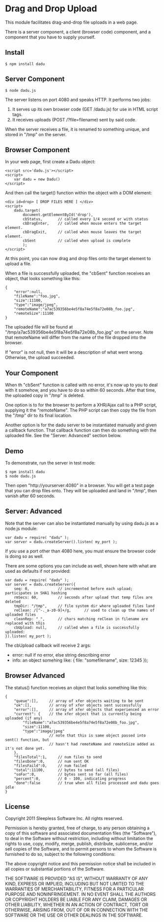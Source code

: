 
# Drag and Drop Upload 

This module facilitates drag-and-drop file uploads in a web page.

There is a server component, a client (browser code) component, and a component
that you have to supply yourself.

## Install

	$ npm install dadu

## Server Component

	$ node dadu.js

The server listens on port 4080 and speaks HTTP.  It performs two jobs:

1. It serves up its own browser code (GET /dadu.js) for use in HTML script tags.
2. It receives uploads (POST /?file=filename) sent by said code.

When the server receives a file, it is renamed to something unique, and stored in
"/tmp" on the server.


## Browser Component

In your web page, first create a Dadu object:

	<script src='dadu.js'></script>
	<script>
		var dadu = new Dadu()
	</script>

And then call the target() function within the object with a DOM element:

	<div id=drop> [ DROP FILES HERE ] </div>
	<script>
		dadu.target(
			document.getElementById('drop'),
			cbStatus,		// called every 1/4 second or with status 
			cbDragEnter,	// called when mouse enters the target element.  
			cbDragExit,		// called when mouse leaves the target element.  
			cbSent			// called when upload is complete 
			);
	</script>

At this point, you can now drag and drop files onto the target element
to upload a file.

When a file is successfully uploaded, 
the "cbSent" function receives an object, that looks something like this:

	{
		"error":null,
		"fileName":"foo.jpg",
		"size":11100,
		"type":"image/jpeg",
		"remoteName":"a7ac539356be4e5f8a74e5f8a72e08b_foo.jpg",
		"remoteSize":11100
	}

The uploaded file will be found at
"/tmp/a7ac539356be4e5f8a74e5f8a72e08b_foo.jpg"
on the server.
Note that remoteName will differ from the name of the file dropped into the browser.

If "error" is not null, then it will be a description of what went wrong.
Otherwise, the upload succeeded.


## Your Component

When th "cbSent" function is called with no error, it's now up to you to deal with
it somehow, and you have to do so within 60 seconds. After that time, the uploaded
copy in "/tmp" is deleted.

One option is to for the browser to perform a XHR/Ajax call to a PHP script,
supplying it the "remoteName".  The PHP script can then copy the file from the
"/tmp" dir to its final location.

Another option is for the dadu server to be instantiated manually and given a callback
function.  That callback function can then do something with the uploaded file.
See the "Server: Advanced" section below.



## Demo

To demonstrate, run the server in test mode:

	$ npm install dadu
	$ node dadu.js

Then open "http://yourserver:4080" in a browser.
You will get a test page that you can drop files onto.
They will be uploaded and land in "/tmp", then vanish after 60 seconds.


## Server: Advanced

Note that the server can also be instantiated manually by using dadu.js as a
node.js module:

	var dadu = require( "dadu" );
	var server = dadu.createServer().listen( my_port );

If you use a port other than 4080 here, you must ensure the browser code is doing so
as well.

There are some options you can include as well, shown here with what are used
as defaults if not provided:

	var dadu = require( "dadu" );
	var server = dadu.createServer({
		seq: 0,				// incremented before each upload; participates in SHA1 hashing
		rmSecs: 60,			// seconds after upload that temp files are deleted
		tmpDir: "/tmp",		// file system dir where uploaded files land
		reClean: /[^-._a-z0-9]+/g,		// used to clean up the names of uploaded files
		cleanRep: "_",		// chars matching reClean in filename are replaced with this
		cbUpload: null,		// called when a file is successfully uploaded:
	}).listen( my_port );


The cbUpload callback will receive 2 args:

- error: null if no error, else string describing error
- info: an object somehing like: { file: "somefilename", size: 12345 });


## Browser Advanced

The status() function receives an object that looks something like this:

	{
		"queue":[],		// array of xfer objects waiting to be sent
		"ok":[],		// array of xfer objects sent successfully
		"error":[],		// array of xfer objects that experienced an error
		"current": {	// the xfer object that is currently being uploaded (if any)
			"fileName":"a7ac539356be4e5f8a74e5f8a72e08b_foo.jpg",
			"size":11100,
			"type":"image/jpeg"
						// note that this is same object passed into sent() function, but
						// hasn't had remoteName and remoteSize added as it's not done yet.
		},
		"filesTotal":1,		// num files to send
		"filesDone":0,		// num sent OK
		"filesFaild":0,		// num failed
		"total":11100,		// bytes to send (all files)
		"soFar":0,			// bytes sent so far (all files)
		"percent":0,		// 0 - 100, indicating progress
		"done":false		// true when all files processed and dadu goes idle
	}




## License

Copyright 2011 Sleepless Software Inc. All rights reserved.

Permission is hereby granted, free of charge, to any person obtaining a copy
of this software and associated documentation files (the "Software"), to
deal in the Software without restriction, including without limitation the
rights to use, copy, modify, merge, publish, distribute, sublicense, and/or
sell copies of the Software, and to permit persons to whom the Software is
furnished to do so, subject to the following conditions:

The above copyright notice and this permission notice shall be included in
all copies or substantial portions of the Software.

THE SOFTWARE IS PROVIDED "AS IS", WITHOUT WARRANTY OF ANY KIND, EXPRESS OR
IMPLIED, INCLUDING BUT NOT LIMITED TO THE WARRANTIES OF MERCHANTABILITY,
FITNESS FOR A PARTICULAR PURPOSE AND NONINFRINGEMENT. IN NO EVENT SHALL THE
AUTHORS OR COPYRIGHT HOLDERS BE LIABLE FOR ANY CLAIM, DAMAGES OR OTHER
LIABILITY, WHETHER IN AN ACTION OF CONTRACT, TORT OR OTHERWISE, ARISING
FROM, OUT OF OR IN CONNECTION WITH THE SOFTWARE OR THE USE OR OTHER DEALINGS
IN THE SOFTWARE. 


